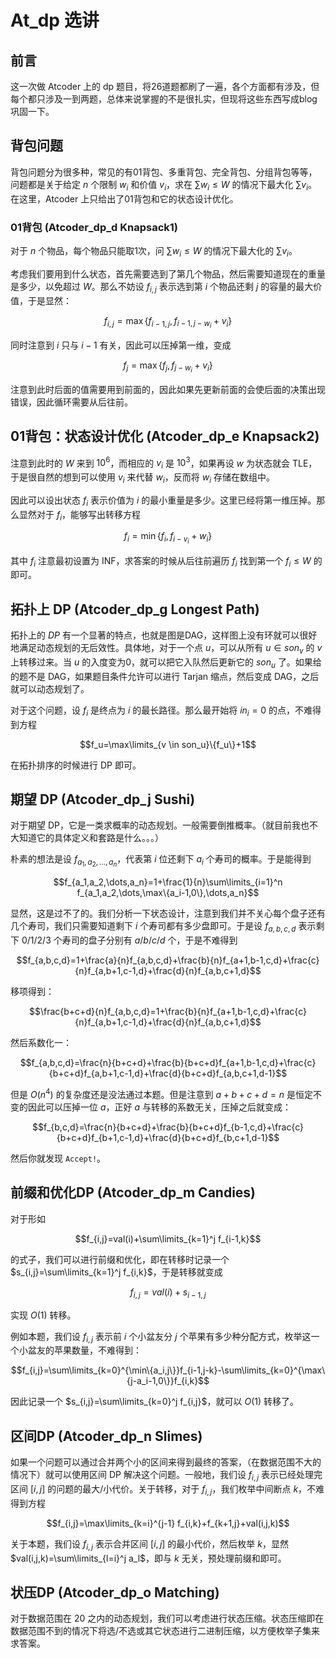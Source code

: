 # At_dp 选讲

## 前言

这一次做 Atcoder 上的 dp 题目，将26道题都刷了一遍，各个方面都有涉及，但每个都只涉及一到两题，总体来说掌握的不是很扎实，但现将这些东西写成blog巩固一下。

## 背包问题

背包问题分为很多种，常见的有01背包、多重背包、完全背包、分组背包等等，问题都是关于给定 $n$ 个限制 $w_i$ 和价值 $v_i$，求在 $\sum w_i\le W$ 的情况下最大化 $\sum v_i$。在这里，Atcoder 上只给出了01背包和它的状态设计优化。

### 01背包 (Atcoder_dp_d Knapsack1)

对于 $n$ 个物品，每个物品只能取1次，问 $\sum w_i\le W$ 的情况下最大化的 $\sum v_i$。

考虑我们要用到什么状态，首先需要选到了第几个物品，然后需要知道现在的重量是多少，以免超过 $W$。那么不妨设 $f_{i,j}$ 表示选到第 $i$ 个物品还剩 $j$ 的容量的最大价值，于是显然：

$$f_{i,j}=\max\{f_{i-1,j},f_{i-1,j-w_i}+v_i\}$$

同时注意到 $i$ 只与 $i-1$ 有关，因此可以压掉第一维，变成

$$f_j=\max\{f_j,f_{j-w_i}+v_i\}$$

注意到此时后面的值需要用到前面的，因此如果先更新前面的会使后面的决策出现错误，因此循环需要从后往前。

## 01背包：状态设计优化 (Atcoder_dp_e Knapsack2)

注意到此时的 $W$ 来到 $10^6$，而相应的 $v_i$ 是 $10^3$，如果再设 $w$ 为状态就会 $\text{TLE}$，于是很自然的想到可以使用 $v_i$ 来代替 $w_i$，反而将 $w_i$ 存储在数组中。

因此可以设出状态 $f_i$ 表示价值为 $i$ 的最小重量是多少。这里已经将第一维压掉。那么显然对于 $f_i$，能够写出转移方程

$$f_i=\min\{f_i,f_{i-v_i}+w_i\}$$

其中 $f_i$ 注意最初设置为 $\mathrm{INF}$，求答案的时候从后往前遍历 $f_i$ 找到第一个 $f_i\le W$ 的即可。

## 拓扑上 DP (Atcoder_dp_g Longest Path)

拓扑上的 $DP$ 有一个显著的特点，也就是图是DAG，这样图上没有环就可以很好地满足动态规划的无后效性。具体地，对于一个点 $u$，可以从所有 $u\in son_v$ 的 $v$ 上转移过来。当 $u$ 的入度变为0，就可以把它入队然后更新它的 $son_u$ 了。如果给的题不是 $\mathrm{DAG}$，如果题目条件允许可以进行 $\mathrm{Tarjan}$ 缩点，然后变成 $\mathrm{DAG}$，之后就可以动态规划了。

对于这个问题，设 $f_i$ 是终点为 $i$ 的最长路径。那么最开始将 $in_i=0$ 的点，不难得到方程

$$f_u=\max\limits_{v \in son_u}\{f_u\}+1$$

在拓扑排序的时候进行 $\mathrm{DP}$ 即可。

## 期望 DP (Atcoder_dp_j Sushi)

对于期望 DP，它是一类求概率的动态规划。一般需要倒推概率。（就目前我也不大知道它的具体定义和套路是什么。。。）

朴素的想法是设 $f_{a_1,a_2,\dots,a_n}$，代表第 $i$ 位还剩下 $a_i$ 个寿司的概率。于是能得到

$$f_{a_1,a_2,\dots,a_n}=1+\frac{1}{n}\sum\limits_{i=1}^n f_{a_1,a_2,\dots,\max\{a_i-1,0\},\dots,a_n}$$

显然，这是过不了的。我们分析一下状态设计，注意到我们并不关心每个盘子还有几个寿司，我们只需要知道剩下 $i$ 个寿司都有多少盘即可。于是设 $f_{a,b,c,d}$ 表示剩下 $0/1/2/3$ 个寿司的盘子分别有 $a/b/c/d$ 个，于是不难得到

$$f_{a,b,c,d}=1+\frac{a}{n}f_{a,b,c,d}+\frac{b}{n}f_{a+1,b-1,c,d}+\frac{c}{n}f_{a,b+1,c-1,d}+\frac{d}{n}f_{a,b,c+1,d}$$

移项得到：

$$\frac{b+c+d}{n}f_{a,b,c,d}=1+\frac{b}{n}f_{a+1,b-1,c,d}+\frac{c}{n}f_{a,b+1,c-1,d}+\frac{d}{n}f_{a,b,c+1,d}$$

然后系数化一：

$$f_{a,b,c,d}=\frac{n}{b+c+d}+\frac{b}{b+c+d}f_{a+1,b-1,c,d}+\frac{c}{b+c+d}f_{a,b+1,c-1,d}+\frac{d}{b+c+d}f_{a,b,c+1,d-1}$$

但是 $O(n^4)$ 的复杂度还是没法通过本题。但是注意到 $a+b+c+d=n$ 是恒定不变的因此可以压掉一位 $a$，正好 $a$ 与转移的系数无关，压掉之后就变成：

$$f_{b,c,d}=\frac{n}{b+c+d}+\frac{b}{b+c+d}f_{b-1,c,d}+\frac{c}{b+c+d}f_{b+1,c-1,d}+\frac{d}{b+c+d}f_{b,c+1,d-1}$$

然后你就发现 ```Accept!```。

## 前缀和优化DP (Atcoder_dp_m Candies)

对于形如

$$f_{i,j}=val(i)+\sum\limits_{k=1}^j f_{i-1,k}$$

的式子，我们可以进行前缀和优化，即在转移时记录一个 $s_{i,j}=\sum\limits_{k=1}^j f_{i,k}$，于是转移就变成

$$f_{i,j}=val(i)+s_{i-1,j}$$

实现 $O(1)$ 转移。

例如本题，我们设 $f_{i,j}$ 表示前 $i$ 个小盆友分 $j$ 个苹果有多少种分配方式，枚举这一个小盆友的苹果数量，不难得到：

$$f_{i,j}=\sum\limits_{k=0}^{\min\{a_i,j\}}f_{i-1,j-k}-\sum\limits_{k=0}^{\max\{j-a_i-1,0\}}f_{i,k}$$

因此记录一个 $s_{i,j}=\sum\limits_{k=0}^j f_{i,j}$，就可以 $O(1)$ 转移了。

## 区间DP (Atcoder_dp_n Slimes)

如果一个问题可以通过合并两个小的区间来得到最终的答案，（在数据范围不大的情况下）就可以使用区间 DP 解决这个问题。一般地，我们设 $f_{i,j}$ 表示已经处理完区间 $[i,j]$ 的问题的最大/小代价。关于转移，对于 $f_{i,j}$，我们枚举中间断点 $k$，不难得到方程

$$f_{i,j}=\max\limits_{k=i}^{j-1} f_{i,k}+f_{k+1,j}+val(i,j,k)$$

关于本题，我们设 $f_{i,j}$ 表示合并区间 $[i,j]$ 的最小代价，然后枚举 $k$，显然 $val(i,j,k)=\sum\limits_{l=i}^j a_l$，即与 $k$ 无关，预处理前缀和即可。

## 状压DP (Atcoder_dp_o Matching)

对于数据范围在 $20$ 之内的动态规划，我们可以考虑进行状态压缩。状态压缩即在数据范围不到的情况下将选/不选或其它状态进行二进制压缩，以方便枚举子集来求答案。